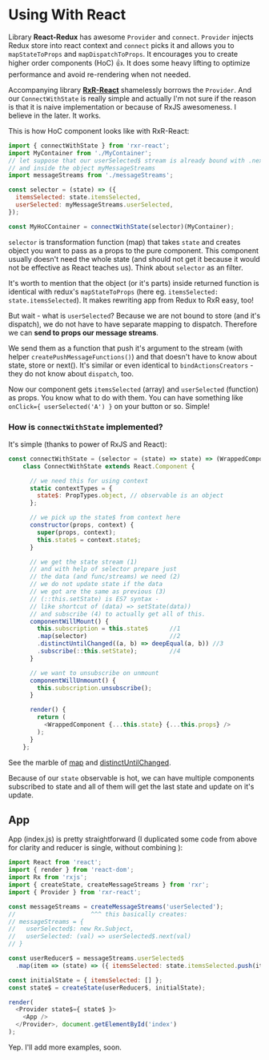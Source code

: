 # Using With React

Library **React-Redux** has awesome `Provider` and `connect`. `Provider` injects Redux store into react context and `connect` picks it and allows you to `mapStateToProps` and `mapDispatchToProps`. It encourages you to create higher order components (HoC) 👍. It does some heavy lifting to optimize performance and avoid re-rendering when not needed.

Accompanying library **[RxR-React](https://github.com/dacz/rxr-react)** shamelessly borrows the `Provider`. And our `ConnectWithState` is really simple and actually I'm not sure if the reason is that it is naive implementation or because of RxJS awesomeness. I believe in the later. It works.

This is how HoC component looks like with RxR-React:

```javascript
import { connectWithState } from 'rxr-react';
import MyContainer from './MyContainer';
// let suppose that our userSelected$ stream is already bound with .next()
// and inside the object myMessageStreams
import messageStreams from './messageStreams';

const selector = (state) => ({
  itemsSelected: state.itemsSelected,
  userSelected: myMessageStreams.userSelected,
});

const MyHoCContainer = connectWithState(selector)(MyContainer);
```

`selector` is transformation function (map) that takes `state` and creates object you want to pass as a props to the pure component. This component usually doesn't need the whole state (and should not get it because it would not be effective as React teaches us). Think about `selector` as an filter.

It's worth to mention that the object (or it's parts) inside returned function is identical with redux's `mapStateToProps` (here eg. `itemsSelected: state.itemsSelected`). It makes rewriting app from Redux to RxR easy, too!

But wait - what is `userSelected`? Because we are not bound to store (and it's dispatch), we do not have to have separate mapping to dispatch. Therefore we can **send to props our message streams**.

We send them as a function that push it's argument to the stream (with helper `createPushMessageFunctions()`) and that doesn't have to know about state, store or next(). It's similar or even identical to `bindActionsCreators` - they do not know about `dispatch`, too.

Now our component gets `itemsSelected` (array) and `userSelected` (function) as props. You know what to do with them. You can have something like `onClick={ userSelected('A') }` on your button or so. Simple!


### How is `connectWithState` implemented?

It's simple (thanks to power of RxJS and React):

```javascript
const connectWithState = (selector = (state) => state) => (WrappedComponent) =>
    class ConnectWithState extends React.Component {

      // we need this for using context
      static contextTypes = {
        state$: PropTypes.object, // observable is an object
      };

      // we pick up the state$ from context here
      constructor(props, context) {
        super(props, context);
        this.state$ = context.state$;
      }

      // we get the state stream (1)
      // and with help of selector prepare just
      // the data (and func/streams) we need (2)
      // we do not update state if the data
      // we got are the same as previous (3)
      // (::this.setState) is ES7 syntax -
      // like shortcut of (data) => setState(data))
      // and subscribe (4) to actually get all of this.
      componentWillMount() {
        this.subscription = this.state$      //1
        .map(selector)                       //2
        .distinctUntilChanged((a, b) => deepEqual(a, b)) //3
        .subscribe(::this.setState);         //4
      }

      // we want to unsubscribe on unmount
      componentWillUnmount() {
        this.subscription.unsubscribe();
      }

      render() {
        return (
          <WrappedComponent {...this.state} {...this.props} />
        );
      }
    };
```

See the marble of [map](http://rxmarbles.com/#map) and [distinctUntilChanged](http://rxmarbles.com/#distinctUntilChanged).

Because of our `state` observable is hot, we can have multiple components subscribed to state and all of them will get the last state and update on it's update.



## App

App (index.js) is pretty straightforward (I duplicated some code from above for clarity and reducer is single, without combining ):

```javascript
import React from 'react';
import { render } from 'react-dom';
import Rx from 'rxjs';
import { createState, createMessageStreams } from 'rxr';
import { Provider } from 'rxr-react';

const messageStreams = createMessageStreams('userSelected');
//                     ^^^ this basically creates:
// messageStreams = {
//   userSelected$: new Rx.Subject,
//   userSelected: (val) => userSelected$.next(val)
// }

const userReducer$ = messageStreams.userSelected$
  .map(item => (state) => ({ itemsSelected: state.itemsSelected.push(item) }));

const initialState = { itemsSelected: [] };
const state$ = createState(userReducer$, initialState);

render(
  <Provider state$={ state$ }>
    <App />
  </Provider>, document.getElementById('index')
);
```

Yep. I'll add more examples, soon.
